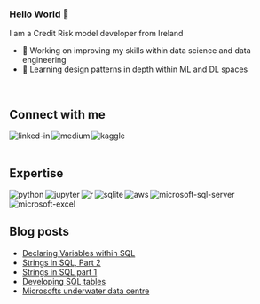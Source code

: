 ### Hello World 👋
I am a Credit Risk model developer from Ireland
- 🔭 Working on improving my skills within data science and data engineering
- 🌱 Learning design patterns in depth within ML and DL spaces
<br>

## Connect with me

[<img align="left" alt="linked-in" src="https://img.shields.io/badge/linkedin-%230077B5.svg?&style=for-the-badge&logo=linkedin&logoColor=white" />](https://www.linkedin.com/in/james-mc-neill-180a9057/)
[<img align="left" alt="medium" src="https://img.shields.io/badge/medium-%2312100E.svg?&style=for-the-badge&logo=medium&logoColor=white" />](https://jamesmcneill06.medium.com/)
[<img align="left" alt="kaggle" src="https://img.shields.io/badge/Kaggle-20BEFF?style=for-the-badge&logo=Kaggle&logoColor=white" />](https://www.kaggle.com/datajmcn)
<br>
<br>

## Expertise

<img align="left" alt="python" src="https://img.shields.io/badge/Python-FFD43B?style=for-the-badge&logo=python&logoColor=darkgreen" />
<img align="left" alt="jupyter" src="https://img.shields.io/badge/Jupyter-F37626.svg?&style=for-the-badge&logo=Jupyter&logoColor=white" />
<img align="left" alt="r" src="https://img.shields.io/badge/R-276DC3?style=for-the-badge&logo=r&logoColor=white" />
<img align="left" alt="sqlite" src="https://img.shields.io/badge/SQLite-07405E?style=for-the-badge&logo=sqlite&logoColor=white" />
<img align="left" alt="aws" src="https://img.shields.io/badge/Amazon AWS-{232F3E}?style=for-the-badge&logo=amazonaws&logoColor=white" />
<img align="left" alt="microsoft-sql-server" src="https://img.shields.io/badge/Microsoft_SQL_Server-CC2927?style=for-the-badge&logo=microsoft-sql-server&logoColor=white" />
<img align="left" alt="microsoft-excel" src="https://img.shields.io/badge/Microsoft_Excel-217346?style=for-the-badge&logo=microsoft-excel&logoColor=white" />
<br>
<br>

## Blog posts
<!-- BLOG-POST-LIST:START -->
- [Declaring Variables within SQL](https://towardsdatascience.com/declaring-variables-within-sql-fe6a479a7f9c?source=rss-b8007a8a59af------2)
- [Strings in SQL, Part 2](https://towardsdatascience.com/strings-in-sql-part-2-21a467374b84?source=rss-b8007a8a59af------2)
- [Strings in SQL part 1](https://towardsdatascience.com/strings-in-sql-part-1-122185dd0099?source=rss-b8007a8a59af------2)
- [Developing SQL tables](https://towardsdatascience.com/developing-sql-tables-3f9b96bc21e1?source=rss-b8007a8a59af------2)
- [Microsofts underwater data centre](https://medium.com/codex/microsofts-underwater-data-centre-89bde306b86a?source=rss-b8007a8a59af------2)
<!-- BLOG-POST-LIST:END -->

